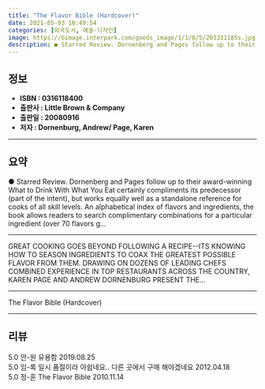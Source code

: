 ```yaml
---
title: "The Flavor Bible (Hardcover)"
date: 2021-05-03 16:49:54
categories: [외국도서, 예술-디자인]
image: https://bimage.interpark.com/goods_image/1/1/8/5/203331185s.jpg
description: ● Starred Review. Dornenberg and Pages follow up to their award-winning What to Drink With What You Eat certainly compliments its predecessor (part of the inte
---
```


## **정보**

- **ISBN : 0316118400**
- **출판사 : Little Brown & Company**
- **출판일 : 20080916**
- **저자 : Dornenburg, Andrew/ Page, Karen**

------



## **요약**

●  Starred Review. Dornenberg and Pages follow up to their award-winning What to Drink With What You Eat certainly compliments its predecessor (part of the intent), but works equally well as a standalone reference for cooks of all skill levels. An alphabetical index of flavors and ingredients, the book allows readers to search complimentary combinations for a particular ingredient (over 70 flavors g...

------

GREAT COOKING GOES BEYOND FOLLOWING A RECIPE--ITS KNOWING HOW TO SEASON INGREDIENTS TO COAX THE GREATEST POSSIBLE FLAVOR FROM THEM. DRAWING ON DOZENS OF LEADING CHEFS COMBINED EXPERIENCE IN TOP RESTAURANTS ACROSS THE COUNTRY, KAREN PAGE AND ANDREW DORNENBURG PRESENT THE... 

------


The Flavor Bible (Hardcover) 

------


## **리뷰** 

5.0 안-원 유용함 2019.08.25 <br/>5.0 임-록 일시 품절이라 아쉽네요.. 다른 곳에서 구매 해야겠네요 2012.04.18 <br/>5.0 정-훈 The Flavor Bible  2010.11.14 <br/>